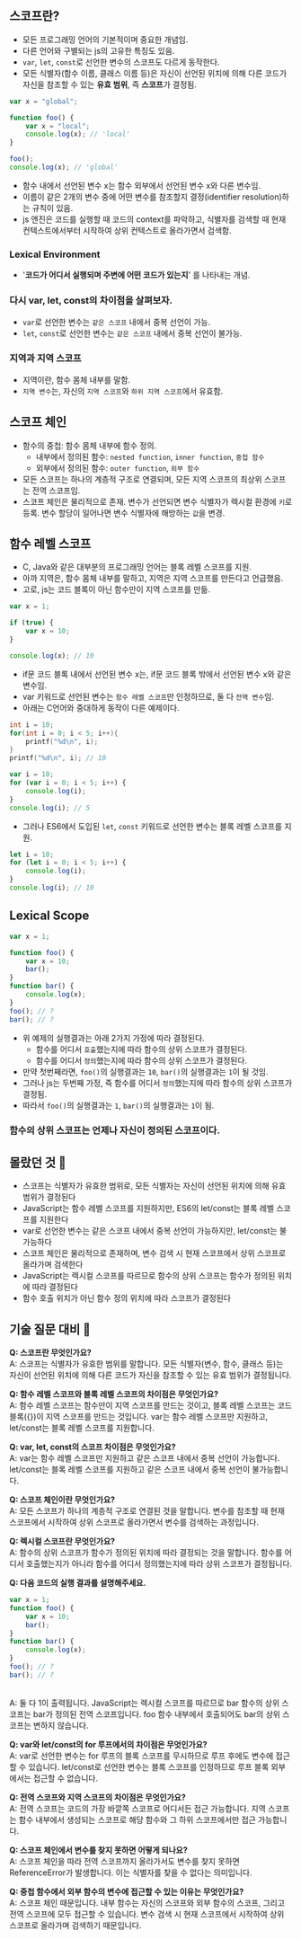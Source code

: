 ## 스코프란?

-   모든 프로그래밍 언어의 기본적이며 중요한 개념임.
-   다른 언어와 구별되는 js의 고유한 특징도 있음.
-   `var`, `let`, `const`로 선언한 변수의 스코프도 다르게 동작한다.
-   모든 식별자(함수 이름, 클래스 이름 등)은 자신이 선언된 위치에 의해 다른 코드가 자신을 참조할 수 있는 **유효 범위**, 즉 **스코프**가 결정됨.

```js
var x = "global";

function foo() {
    var x = "local";
    console.log(x); // 'local'
}

foo();
console.log(x); // 'global'
```

-   함수 내에서 선언된 변수 x는 함수 외부에서 선언된 변수 x와 다른 변수임.
-   이름이 같은 2개의 변수 중에 어떤 변수를 참조할지 결정(identifier resolution)하는 규칙이 있음.
-   js 엔진은 코드를 실행할 때 코드의 context를 파악하고, 식별자를 검색할 때 현재 컨텍스트에서부터 시작하여 상위 컨텍스트로 올라가면서 검색함.

### Lexical Environment

-   '**코드가 어디서 실행되며 주변에 어떤 코드가 있는지**' 를 나타내는 개념.

### 다시 var, let, const의 차이점을 살펴보자.

-   `var`로 선언한 변수는 `같은 스코프` 내에서 중복 선언이 가능.
-   `let`, `const`로 선언한 변수는 `같은 스코프` 내에서 중복 선언이 불가능.

### 지역과 지역 스코프

-   지역이란, 함수 몸체 내부를 말함.
-   `지역 변수`는, 자신의 `지역 스코프`와 `하위 지역 스코프`에서 유효함.

## 스코프 체인

-   함수의 중첩: 함수 몸체 내부에 함수 정의.
    -   내부에서 정의된 함수: `nested function`, `inner function`, `중첩 함수`
    -   외부에서 정의된 함수: `outer function`, `외부 함수`
-   모든 스코프는 하나의 계층적 구조로 연결되며, 모든 지역 스코프의 최상위 스코프는 전역 스코프임.
-   스코프 체인은 물리적으로 존재. 변수가 선언되면 변수 식별자가 렉시컬 환경에 `키`로 등록. 변수 할당이 일어나면 변수 식별자에 해방하는 `값`을 변경.

## 함수 레벨 스코프

-   C, Java와 같은 대부분의 프로그래밍 언어는 블록 레벨 스코프를 지원.
-   아까 지역은, 함수 몸체 내부를 말하고, 지역은 지역 스코프를 만든다고 언급했음.
-   고로, js는 코드 블록이 아닌 함수만이 지역 스코프를 만듦.

```js
var x = 1;

if (true) {
    var x = 10;
}

console.log(x); // 10
```

-   if문 코드 블록 내에서 선언된 변수 x는, if문 코드 블록 밖에서 선언된 변수 x와 같은 변수임.
-   var 키워드로 선언된 변수는 `함수 레벨 스코프`만 인정하므로, 둘 다 `전역 변수`임.
-   아래는 C언어와 중대하게 동작이 다른 예제이다.

```c
int i = 10;
for(int i = 0; i < 5; i++){
    printf("%d\n", i);
}
printf("%d\n", i); // 10
```

```js
var i = 10;
for (var i = 0; i < 5; i++) {
    console.log(i);
}
console.log(i); // 5
```

-   그러나 ES6에서 도입된 `let`, `const` 키워드로 선언한 변수는 블록 레벨 스코프를 지원.

```js
let i = 10;
for (let i = 0; i < 5; i++) {
    console.log(i);
}
console.log(i); // 10
```

## Lexical Scope

```js
var x = 1;

function foo() {
    var x = 10;
    bar();
}
function bar() {
    console.log(x);
}
foo(); // ?
bar(); // ?
```

-   위 예제의 실행결과는 아래 2가지 가정에 따라 결정된다.
    -   함수를 어디서 `호출`했는지에 따라 함수의 상위 스코프가 결정된다.
    -   함수를 어디서 `정의`했는지에 따라 함수의 상위 스코프가 결정된다.
-   만약 첫번째라면, `foo()`의 실행결과는 `10`, `bar()`의 실행결과는 `1`이 될 것임.
-   그러나 js는 두번째 가정, 즉 함수를 어디서 `정의`했는지에 따라 함수의 상위 스코프가 결정됨.
-   따라서 `foo()`의 실행결과는 `1`, `bar()`의 실행결과는 `1`이 됨.

### 함수의 상위 스코프는 언제나 자신이 정의된 스코프이다.

## 몰랐던 것 📝

-   스코프는 식별자가 유효한 범위로, 모든 식별자는 자신이 선언된 위치에 의해 유효 범위가 결정된다
-   JavaScript는 함수 레벨 스코프를 지원하지만, ES6의 let/const는 블록 레벨 스코프를 지원한다
-   var로 선언한 변수는 같은 스코프 내에서 중복 선언이 가능하지만, let/const는 불가능하다
-   스코프 체인은 물리적으로 존재하며, 변수 검색 시 현재 스코프에서 상위 스코프로 올라가며 검색한다
-   JavaScript는 렉시컬 스코프를 따르므로 함수의 상위 스코프는 함수가 정의된 위치에 따라 결정된다
-   함수 호출 위치가 아닌 함수 정의 위치에 따라 스코프가 결정된다

## 기술 질문 대비 🤔

**Q: 스코프란 무엇인가요?**<br />
A: 스코프는 식별자가 유효한 범위를 말합니다. 모든 식별자(변수, 함수, 클래스 등)는 자신이 선언된 위치에 의해 다른 코드가 자신을 참조할 수 있는 유효 범위가 결정됩니다.

**Q: 함수 레벨 스코프와 블록 레벨 스코프의 차이점은 무엇인가요?**<br />
A: 함수 레벨 스코프는 함수만이 지역 스코프를 만드는 것이고, 블록 레벨 스코프는 코드 블록({})이 지역 스코프를 만드는 것입니다. var는 함수 레벨 스코프만 지원하고, let/const는 블록 레벨 스코프를 지원합니다.

**Q: var, let, const의 스코프 차이점은 무엇인가요?**<br />
A: var는 함수 레벨 스코프만 지원하고 같은 스코프 내에서 중복 선언이 가능합니다. let/const는 블록 레벨 스코프를 지원하고 같은 스코프 내에서 중복 선언이 불가능합니다.

**Q: 스코프 체인이란 무엇인가요?**<br />
A: 모든 스코프가 하나의 계층적 구조로 연결된 것을 말합니다. 변수를 참조할 때 현재 스코프에서 시작하여 상위 스코프로 올라가면서 변수를 검색하는 과정입니다.

**Q: 렉시컬 스코프란 무엇인가요?**<br />
A: 함수의 상위 스코프가 함수가 정의된 위치에 따라 결정되는 것을 말합니다. 함수를 어디서 호출했는지가 아니라 함수를 어디서 정의했는지에 따라 상위 스코프가 결정됩니다.

**Q: 다음 코드의 실행 결과를 설명해주세요.**<br />

```js
var x = 1;
function foo() {
    var x = 10;
    bar();
}
function bar() {
    console.log(x);
}
foo(); // ?
bar(); // ?
```

<br />
A: 둘 다 1이 출력됩니다. JavaScript는 렉시컬 스코프를 따르므로 bar 함수의 상위 스코프는 bar가 정의된 전역 스코프입니다. foo 함수 내부에서 호출되어도 bar의 상위 스코프는 변하지 않습니다.

**Q: var와 let/const의 for 루프에서의 차이점은 무엇인가요?**<br />
A: var로 선언한 변수는 for 루프의 블록 스코프를 무시하므로 루프 후에도 변수에 접근할 수 있습니다. let/const로 선언한 변수는 블록 스코프를 인정하므로 루프 블록 외부에서는 접근할 수 없습니다.

**Q: 전역 스코프와 지역 스코프의 차이점은 무엇인가요?**<br />
A: 전역 스코프는 코드의 가장 바깥쪽 스코프로 어디서든 접근 가능합니다. 지역 스코프는 함수 내부에서 생성되는 스코프로 해당 함수와 그 하위 스코프에서만 접근 가능합니다.

**Q: 스코프 체인에서 변수를 찾지 못하면 어떻게 되나요?**<br />
A: 스코프 체인을 따라 전역 스코프까지 올라가서도 변수를 찾지 못하면 ReferenceError가 발생합니다. 이는 식별자를 찾을 수 없다는 의미입니다.

**Q: 중첩 함수에서 외부 함수의 변수에 접근할 수 있는 이유는 무엇인가요?**<br />
A: 스코프 체인 때문입니다. 내부 함수는 자신의 스코프와 외부 함수의 스코프, 그리고 전역 스코프에 모두 접근할 수 있습니다. 변수 검색 시 현재 스코프에서 시작하여 상위 스코프로 올라가며 검색하기 때문입니다.

````
